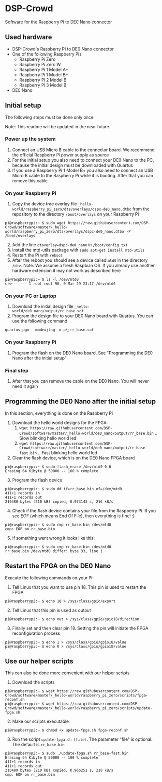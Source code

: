 # DSP-Crowd

Software for the Raspberry Pi to DE0 Nano connector

## Used hardware ##

- DSP-Crowd's Raspberry Pi to DE0 Nano connector
- One of the following Raspberry Pis
  - Raspberry Pi Zero
  - Raspberry Pi Zero W
  - Raspberry Pi 1 Model A+
  - Raspberry Pi 1 Model B+
  - Raspberry Pi 2 Model B
  - Raspberry Pi 3 Model B
- DE0 Nano

## Initial setup ##

The following steps must be done only once.

Note: This readme will be updated in the near future.

### Power up the system ###
1. Connect an USB Micro B cable to the connector board. We recommend the official Raspberry Pi power supply as source
1. For the initial setup you also need to connect your DE0 Nano to the PC, because the initial design must be downloaded with Quartus
1. If you use a Raspberry Pi 1 Model B+ you also need to connect an USB Micro B cable to the Raspberry Pi while it is booting. After that you can remove this cable

### On your Raspberry Pi ###
1. Copy the device tree overlay file `_hello-world/raspberry_pi_zero/dts/overlays/dspc-de0_nano.dtbo` from the repository to the directory `/boot/overlays` on your Raspberry Pi
```
pi@raspberrypi:~ $ sudo wget https://raw.githubusercontent.com/DSP-Crowd/software/master/_hello-world/raspberry_pi_zero/dts/overlays/dspc-de0_nano.dtbo -P /boot/overlays
```
2. Add the line `dtoverlay=dspc-de0_nano` in `/boot/config.txt`
1. Install the mtd-utils package with `sudo apt-get install mtd-utils`
1. Restart the Pi with `reboot`
1. After the reboot you should see a device called `mtd0` in the directory `/dev`. Note: We assume a fresh Raspbian OS. If you already use another hardware extension it may not work as described here
```
pi@raspberrypi:~ $ ls -l /dev/mtd0
crw------- 1 root root 90, 0 Mar 29 23:17 /dev/mtd0
```

### On your PC or Laptop ###
1. Download the initial design file `_hello-world/de0_nano/output/rr_base.sof`
1. Program the design file to your DE0 Nano board with Quartus. You can use the following command
```
quartus_pgm --mode=jtag -o p\;rr_base.sof
```

### On your Raspberry Pi ###
1. Program the flash on the DE0 Nano board. See "Programming the DE0 Nano after the initial setup"

### Final step ###
1. After that you can remove the cable on the DE0 Nano. You will never need it again

## Programming the DE0 Nano after the initial setup ##

In this section, everything is done on the Raspberry Pi

1. Download the hello world designs for the FPGA:
   1. `wget https://raw.githubusercontent.com/DSP-Crowd/software/master/_hello-world/de0_nano/output/rr_base.bin` .. Slow blinking hello world led
   1. `wget https://raw.githubusercontent.com/DSP-Crowd/software/master/_hello-world/de0_nano/output/rr_base-fast.bin` .. Fast blinking hello world led
1. Clear the flash device, which is on the DE0 Nano FPGA board
```
pi@raspberrypi:~ $ sudo flash_erase /dev/mtd0 0 6
Erasing 64 Kibyte @ 50000 -- 100 % complete
```
3. Program the flash device
```
pi@raspberrypi:~ $ sudo dd if=rr_base.bin of=/dev/mtd0
411+1 records in
411+1 records out
210480 bytes (210 kB) copied, 0.973143 s, 216 kB/s
```
4. Check if the flash device contains your file from the Raspberry Pi. If you see EOF (which means End Of File), then everything is fine! :)
```
pi@raspberrypi:~ $ sudo cmp rr_base.bin /dev/mtd0
cmp: EOF on rr_base.bin
```
5. If something went wrong it looks like this:
```
pi@raspberrypi:~ $ sudo cmp rr_base.bin /dev/mtd0
rr_base.bin /dev/mtd0 differ: byte 33, line 1
```

## Restart the FPGA on the DE0 Nano ##

Execute the following commands on your Pi:

1. Tell Linux that you want to use pin 18. This pin is used to restart the FPGA
```
pi@raspberrypi:~ $ echo 18 > /sys/class/gpio/export
```
2. Tell Linux that this pin is used as output
```
pi@raspberrypi:~ $ echo out > /sys/class/gpio/gpio18/direction
```
3. Finally set and then clear pin 18. Setting the pin will initiate the FPGA reconfiguration process
```
pi@raspberrypi:~ $ echo 1 > /sys/class/gpio/gpio18/value
pi@raspberrypi:~ $ echo 0 > /sys/class/gpio/gpio18/value
```

## Use our helper scripts ##

This can also be done more convenient with our helper scripts

1. Download the scripts
```
pi@raspberrypi:~ $ wget https://raw.githubusercontent.com/DSP-Crowd/software/master/_hello-world/raspberry_pi_zero/scripts/fpga-reconf.sh
pi@raspberrypi:~ $ wget https://raw.githubusercontent.com/DSP-Crowd/software/master/_hello-world/raspberry_pi_zero/scripts/update-fpga.sh
```
2. Make our scripts executable
```
pi@raspberrypi:~ $ chmod +x update-fpga.sh fpga-reconf.sh
```
3. Run the script `update-fpga.sh [file]`. The parameter "file" is optional. The default is `rr_base.bin`
```
pi@raspberrypi:~ $ sudo ./update-fpga.sh rr_base-fast.bin
Erasing 64 Kibyte @ 50000 -- 100 % complete
411+1 records in
411+1 records out
210480 bytes (210 kB) copied, 0.966251 s, 218 kB/s
cmp: EOF on rr_base.bin
```
